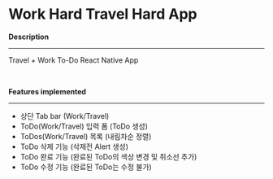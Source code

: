 # Work Hard Travel Hard App

**Description** 

---

Travel + Work To-Do React Native App   

<br />

**Features implemented**   

---

- 상단 Tab bar (Work/Travel)
- ToDo(Work/Travel) 입력 폼 (ToDo 생성)
- ToDos(Work/Travel) 목록 (내림차순 정렬)
- ToDo 삭제 기능 (삭제전 Alert 생성)
- ToDo 완료 기능 (완료된 ToDo의 색상 변경 및 취소선 추가)
- ToDo 수정 기능 (완료된 ToDo는 수정 불가)
